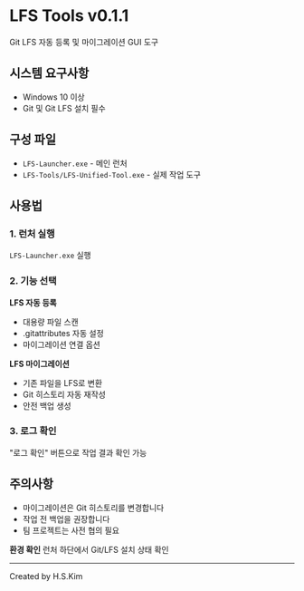 # LFS Tools v0.1.1

Git LFS 자동 등록 및 마이그레이션 GUI 도구

## 시스템 요구사항

- Windows 10 이상
- Git 및 Git LFS 설치 필수

## 구성 파일

- `LFS-Launcher.exe` - 메인 런처
- `LFS-Tools/LFS-Unified-Tool.exe` - 실제 작업 도구

## 사용법

### 1. 런처 실행
`LFS-Launcher.exe` 실행

### 2. 기능 선택

**LFS 자동 등록**
- 대용량 파일 스캔
- .gitattributes 자동 설정
- 마이그레이션 연결 옵션

**LFS 마이그레이션**  
- 기존 파일을 LFS로 변환
- Git 히스토리 자동 재작성
- 안전 백업 생성

### 3. 로그 확인
"로그 확인" 버튼으로 작업 결과 확인 가능

## 주의사항

- 마이그레이션은 Git 히스토리를 변경합니다
- 작업 전 백업을 권장합니다
- 팀 프로젝트는 사전 협의 필요

**환경 확인**
런처 하단에서 Git/LFS 설치 상태 확인

---
Created by H.S.Kim
